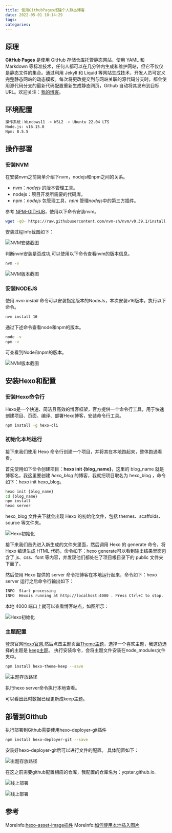 ```yaml
---
title: 使用GithubPages搭建个人静态博客
date: 2022-05-01 10:14:29
tags:
categories:
---
```


## 原理

**GitHub Pages** 是使用 GitHub 存储仓库托管静态网站，使用 YAML 和 Markdown 等标准技术，任何人都可以在几分钟内生成和维护网站，但它不仅仅是静态文件的集合。通过利用 Jekyll 和 Liquid 等网站生成技术，开发人员可定义完整静态网站的动态模板。每次将更改提交到与网站关联的源代码分支时，都会使用源代码分支的最新代码配置重新生成静态网页，Github 自动将其发布到目标 URL。欢迎关注：[我的博客](https://yqstar.github.io/)。

## 环境配置

``` bash
操作系统：Windows11 -> WSL2 -> Ubuntu 22.04 LTS
Node.js: v16.15.0
Npm: 8.5.5
```

## 操作部署

### 安装NVM

在安装nvm之前简单介绍下nvm，nodejs和npm之间的关系。

* nvm：*nodejs* 的版本管理工具。
* nodejs：项目开发所需要的代码库。
* npm：*nodejs* 包管理工具，*npm* 管理*nodejs*中的第三方插件。

参考 [NPM-GITHUB](https://github.com/nvm-sh/nvm)，使用以下命令安装nvm。

``` bash
wget -qO- https://raw.githubusercontent.com/nvm-sh/nvm/v0.39.1/install.sh | bash
```

安装过程Info截图如下：

![NVM安装截图](使用GithubPages搭建个人静态博客/nvm_install.png)

判断nvm安装是否成功,可以使用以下命令查看nvm的版本信息。

``` bash
nvm -v
```

![NVM版本截图](使用GithubPages搭建个人静态博客/nvm_version.png)

### 安装NODEJS

使用 *nvm install* 命令可以安装指定版本的NodeJs，本次安装v16版本，执行以下命令。

``` bash
nvm install 16
```

通过下述命令查看node和npm的版本。

``` bash
node -v
npm -v
```

可查看到Node和npm的版本。

![NVM版本截图](使用GithubPages搭建个人静态博客/npm_node_version.png)

## 安装Hexo和配置

### 安装Hexo命令行

Hexo是一个快速、简洁且高效的博客框架，官方提供一个命令行工具，用于快速创建项目、页面、编译、部署Hexo博客，安装命令行工具。

``` bash
npm install -g hexo-cli
```

### 初始化本地运行

接下来我们使用 Hexo 命令行创建一个项目，并将其在本地跑起来，整体跑通看看。

首先使用如下命令创建项目：**hexo init {blog_name}**，这里的 blog_name 就是博客名，我这里要创建 *hexo_blog* 的博客，我就把项目取名为 hexo_blog ，命令如下：hexo init hexo_blog。

``` bash
hexo init {blog_name}
cd {blog_name}
npm install
hexo server
```

hexo_blog 文件夹下就会出现 Hexo 的初始化文件，包括 themes、scaffolds、source 等文件夹。

![Hexo初始化](使用GithubPages搭建个人静态博客/hexo_init.png)

接下来我们首先进入新生成的文件夹里面，然后调用 Hexo 的 generate 命令，将 Hexo 编译生成 HTML 代码，命令如下：hexo generate可以看到输出结果里面包含了 js、css、font 等内容，并发现他们都处在了项目根目录下的 public 文件夹下面了。

然后使用 Hexo 提供的 server 命令把博客在本地运行起来，命令如下：hexo server 运行之后命令行输出如下：

``` bash
INFO  Start processing
INFO  Hexois running at http://localhost:4000 . Press Ctrl+C to stop.
```

本地 4000 端口上就可以查看博客站点，如图所示：

![Hexo初始化](使用GithubPages搭建个人静态博客/hexo_server.png)

### 主题配置

登录官网[Hexo官网](https://hexo.io/zh-cn/),然后点击主题页面[Theme主题](https://hexo.io/themes/)，选择一个喜欢主题，我这边选择的主题是
[keep主题](https://keep-docs.xpoet.cn/usage-tutorial/configuration-guide.html#base-info)。
执行安装命令，会将主题文件安装在node_modules文件夹中。

``` bash
npm install hexo-theme-keep --save
```

![主题存放路径](使用GithubPages搭建个人静态博客/keep_theme_path.png)

执行hexo server命令执行本地查看。

可以看出此时数据已经更新成keep主题。

## 部署到Github

执行部署到Github需要使用hexo-deployer-git插件

``` bash
npm install hexo-deployer-git --save
```

安装好hexo-deployer-git后可以进行文件的配置。
具体配置如下：

![主题存放路径](使用GithubPages搭建个人静态博客/deploy_settings.png)

在这之前需要github配置相应的仓库，我配置的仓库名为：yqstar.github.io.

![线上部署](使用GithubPages搭建个人静态博客/deploy_online.png)

![线上部署](使用GithubPages搭建个人静态博客/deploy_github.png)

## 参考

MoreInfo:[hexo-asset-image插件](https://github.com/xcodebuild/hexo-asset-image)
MoreInfo:[如何使用本地插入图片](https://blog.csdn.net/fitnig/article/details/106522811)